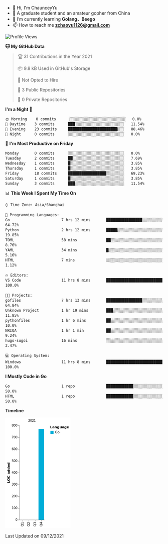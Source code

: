 - 👋 Hi, I'm ChaunceyYu
- 👀 A graduate student and an amateur gopher from China
- 🌱 I’m currently learning **Golang、Beego**
- 📫 How to reach me **zchaoyu1126@gmail.com**
<!--START_SECTION:waka-->
![Profile Views](http://img.shields.io/badge/Profile%20Views-243-blue)

**🐱 My GitHub Data** 

> 🏆 31 Contributions in the Year 2021
 > 
> 📦 9.8 kB Used in GitHub's Storage 
 > 
> 🚫 Not Opted to Hire
 > 
> 📜 3 Public Repositories 
 > 
> 🔑 0 Private Repositories  
 > 
**I'm a Night 🦉** 

```text
🌞 Morning    0 commits      ░░░░░░░░░░░░░░░░░░░░░░░░░   0.0% 
🌆 Daytime    3 commits      ███░░░░░░░░░░░░░░░░░░░░░░   11.54% 
🌃 Evening    23 commits     ██████████████████████░░░   88.46% 
🌙 Night      0 commits      ░░░░░░░░░░░░░░░░░░░░░░░░░   0.0%

```
📅 **I'm Most Productive on Friday** 

```text
Monday       0 commits      ░░░░░░░░░░░░░░░░░░░░░░░░░   0.0% 
Tuesday      2 commits      ██░░░░░░░░░░░░░░░░░░░░░░░   7.69% 
Wednesday    1 commits      █░░░░░░░░░░░░░░░░░░░░░░░░   3.85% 
Thursday     1 commits      █░░░░░░░░░░░░░░░░░░░░░░░░   3.85% 
Friday       18 commits     █████████████████░░░░░░░░   69.23% 
Saturday     1 commits      █░░░░░░░░░░░░░░░░░░░░░░░░   3.85% 
Sunday       3 commits      ███░░░░░░░░░░░░░░░░░░░░░░   11.54%

```


📊 **This Week I Spent My Time On** 

```text
⌚︎ Time Zone: Asia/Shanghai

💬 Programming Languages: 
Go                       7 hrs 12 mins       ████████████████░░░░░░░░░   64.72% 
Python                   2 hrs 12 mins       █████░░░░░░░░░░░░░░░░░░░░   19.85% 
TOML                     58 mins             ██░░░░░░░░░░░░░░░░░░░░░░░   8.76% 
YAML                     34 mins             █░░░░░░░░░░░░░░░░░░░░░░░░   5.16% 
HTML                     7 mins              ░░░░░░░░░░░░░░░░░░░░░░░░░   1.12%

🔥 Editors: 
VS Code                  11 hrs 8 mins       █████████████████████████   100.0%

🐱‍💻 Projects: 
gofiles                  7 hrs 13 mins       ████████████████░░░░░░░░░   64.84% 
Unknown Project          1 hr 19 mins        ███░░░░░░░░░░░░░░░░░░░░░░   11.85% 
pythonfiles              1 hr 6 mins         ██░░░░░░░░░░░░░░░░░░░░░░░   10.0% 
NRIQA                    1 hr 1 min          ██░░░░░░░░░░░░░░░░░░░░░░░   9.24% 
hugo-sugoi               16 mins             ░░░░░░░░░░░░░░░░░░░░░░░░░   2.47%

💻 Operating System: 
Windows                  11 hrs 8 mins       █████████████████████████   100.0%

```

**I Mostly Code in Go** 

```text
Go                       1 repo              ████████████░░░░░░░░░░░░░   50.0% 
HTML                     1 repo              ████████████░░░░░░░░░░░░░   50.0%

```


**Timeline**

![Chart not found](https://raw.githubusercontent.com/ChaunceyYu0407/ChaunceyYu0407/main/charts/bar_graph.png) 


 Last Updated on 09/12/2021
<!--END_SECTION:waka-->
